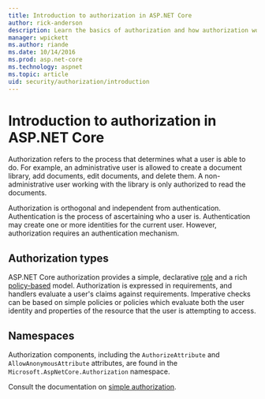```yaml
---
title: Introduction to authorization in ASP.NET Core
author: rick-anderson
description: Learn the basics of authorization and how authorization works in ASP.NET Core apps.
manager: wpickett
ms.author: riande
ms.date: 10/14/2016
ms.prod: asp.net-core
ms.technology: aspnet
ms.topic: article
uid: security/authorization/introduction
---
```

# Introduction to authorization in ASP.NET Core

<a name="security-authorization-introduction"></a>

Authorization refers to the process that determines what a user is able to do. For example, an administrative user is allowed to create a document library, add documents, edit documents, and delete them. A non-administrative user working with the library is only authorized to read the documents.

Authorization is orthogonal and independent from authentication. Authentication is the process of ascertaining who a user is. Authentication may create one or more identities for the current user. However, authorization requires an authentication mechanism.

## Authorization types

ASP.NET Core authorization provides a simple, declarative [role](xref:security/authorization/roles) and a rich [policy-based](xref:security/authorization/policies) model. Authorization is expressed in requirements, and handlers evaluate a user's claims against requirements. Imperative checks can be based on simple policies or policies which evaluate both the user identity and properties of the resource that the user is attempting to access.

## Namespaces

Authorization components, including the `AuthorizeAttribute` and `AllowAnonymousAttribute` attributes, are found in the `Microsoft.AspNetCore.Authorization` namespace.

Consult the documentation on [simple authorization](xref:security/authorization/simple).

